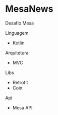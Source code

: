 # MesaNews

Desafio Mesa

Linguagem

- Kotlin

Arquitetura

- MVC

Libs

- Retrofit
- Coin

Api

- Mesa API
